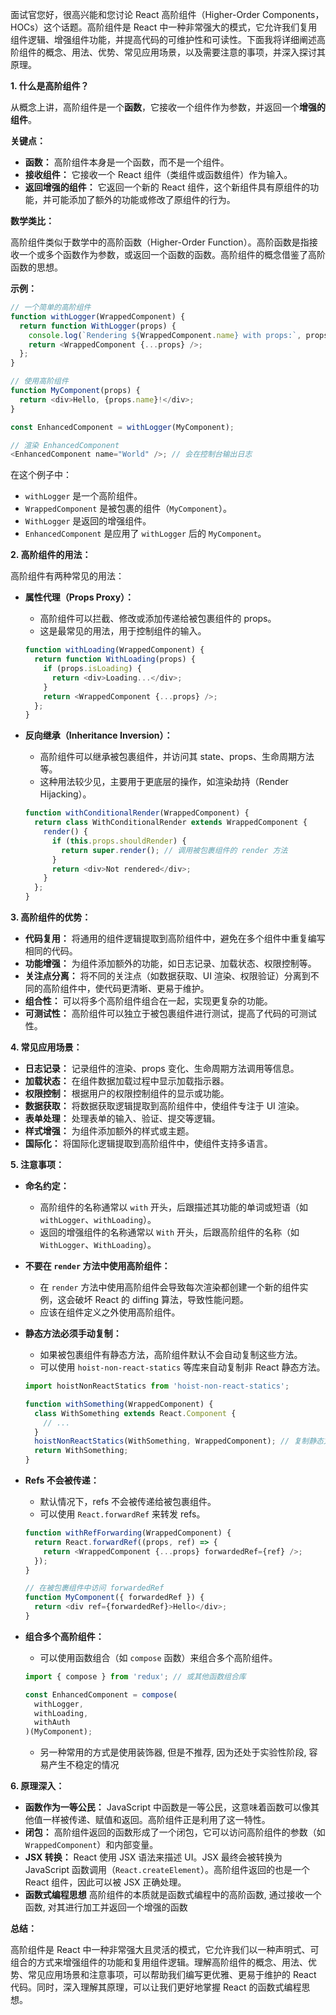 面试官您好，很高兴能和您讨论 React 高阶组件（Higher-Order Components，HOCs）这个话题。高阶组件是 React 中一种非常强大的模式，它允许我们复用组件逻辑、增强组件功能，并提高代码的可维护性和可读性。下面我将详细阐述高阶组件的概念、用法、优势、常见应用场景，以及需要注意的事项，并深入探讨其原理。

**1. 什么是高阶组件？**

从概念上讲，高阶组件是一个**函数**，它接收一个组件作为参数，并返回一个**增强的组件**。

**关键点：**

*   **函数：** 高阶组件本身是一个函数，而不是一个组件。
*   **接收组件：** 它接收一个 React 组件（类组件或函数组件）作为输入。
*   **返回增强的组件：** 它返回一个新的 React 组件，这个新组件具有原组件的功能，并可能添加了额外的功能或修改了原组件的行为。

**数学类比：**

高阶组件类似于数学中的高阶函数（Higher-Order Function）。高阶函数是指接收一个或多个函数作为参数，或返回一个函数的函数。高阶组件的概念借鉴了高阶函数的思想。

**示例：**

```javascript
// 一个简单的高阶组件
function withLogger(WrappedComponent) {
  return function WithLogger(props) {
    console.log(`Rendering ${WrappedComponent.name} with props:`, props);
    return <WrappedComponent {...props} />;
  };
}

// 使用高阶组件
function MyComponent(props) {
  return <div>Hello, {props.name}!</div>;
}

const EnhancedComponent = withLogger(MyComponent);

// 渲染 EnhancedComponent
<EnhancedComponent name="World" />; // 会在控制台输出日志
```

在这个例子中：

*   `withLogger` 是一个高阶组件。
*   `WrappedComponent` 是被包裹的组件（`MyComponent`）。
*   `WithLogger` 是返回的增强组件。
*   `EnhancedComponent` 是应用了 `withLogger` 后的 `MyComponent`。

**2. 高阶组件的用法：**

高阶组件有两种常见的用法：

*   **属性代理（Props Proxy）：**
    *   高阶组件可以拦截、修改或添加传递给被包裹组件的 props。
    *   这是最常见的用法，用于控制组件的输入。

    ```javascript
    function withLoading(WrappedComponent) {
      return function WithLoading(props) {
        if (props.isLoading) {
          return <div>Loading...</div>;
        }
        return <WrappedComponent {...props} />;
      };
    }
    ```

*   **反向继承（Inheritance Inversion）：**
    *   高阶组件可以继承被包裹组件，并访问其 state、props、生命周期方法等。
    *   这种用法较少见，主要用于更底层的操作，如渲染劫持（Render Hijacking）。

    ```javascript
    function withConditionalRender(WrappedComponent) {
      return class WithConditionalRender extends WrappedComponent {
        render() {
          if (this.props.shouldRender) {
            return super.render(); // 调用被包裹组件的 render 方法
          }
          return <div>Not rendered</div>;
        }
      };
    }
    ```

**3. 高阶组件的优势：**

*   **代码复用：** 将通用的组件逻辑提取到高阶组件中，避免在多个组件中重复编写相同的代码。
*   **功能增强：** 为组件添加额外的功能，如日志记录、加载状态、权限控制等。
*   **关注点分离：** 将不同的关注点（如数据获取、UI 渲染、权限验证）分离到不同的高阶组件中，使代码更清晰、更易于维护。
*   **组合性：** 可以将多个高阶组件组合在一起，实现更复杂的功能。
*   **可测试性：** 高阶组件可以独立于被包裹组件进行测试，提高了代码的可测试性。

**4. 常见应用场景：**

*   **日志记录：** 记录组件的渲染、props 变化、生命周期方法调用等信息。
*   **加载状态：** 在组件数据加载过程中显示加载指示器。
*   **权限控制：** 根据用户的权限控制组件的显示或功能。
*   **数据获取：** 将数据获取逻辑提取到高阶组件中，使组件专注于 UI 渲染。
*   **表单处理：** 处理表单的输入、验证、提交等逻辑。
*   **样式增强：** 为组件添加额外的样式或主题。
*   **国际化：** 将国际化逻辑提取到高阶组件中，使组件支持多语言。

**5. 注意事项：**

*   **命名约定：**
    *   高阶组件的名称通常以 `with` 开头，后跟描述其功能的单词或短语（如 `withLogger`、`withLoading`）。
    *   返回的增强组件的名称通常以 `With` 开头，后跟高阶组件的名称（如 `WithLogger`、`WithLoading`）。
*   **不要在 `render` 方法中使用高阶组件：**
    *   在 `render` 方法中使用高阶组件会导致每次渲染都创建一个新的组件实例，这会破坏 React 的 diffing 算法，导致性能问题。
    *   应该在组件定义之外使用高阶组件。
*   **静态方法必须手动复制：**
    *   如果被包裹组件有静态方法，高阶组件默认不会自动复制这些方法。
    *   可以使用 `hoist-non-react-statics` 等库来自动复制非 React 静态方法。

    ```javascript
    import hoistNonReactStatics from 'hoist-non-react-statics';

    function withSomething(WrappedComponent) {
      class WithSomething extends React.Component {
        // ...
      }
      hoistNonReactStatics(WithSomething, WrappedComponent); // 复制静态方法
      return WithSomething;
    }
    ```

*   **Refs 不会被传递：**
    *   默认情况下，refs 不会被传递给被包裹组件。
    *   可以使用 `React.forwardRef` 来转发 refs。

    ```javascript
    function withRefForwarding(WrappedComponent) {
      return React.forwardRef((props, ref) => {
        return <WrappedComponent {...props} forwardedRef={ref} />;
      });
    }

    // 在被包裹组件中访问 forwardedRef
    function MyComponent({ forwardedRef }) {
      return <div ref={forwardedRef}>Hello</div>;
    }
    ```

*   **组合多个高阶组件：**
    *   可以使用函数组合（如 `compose` 函数）来组合多个高阶组件。

    ```javascript
    import { compose } from 'redux'; // 或其他函数组合库

    const EnhancedComponent = compose(
      withLogger,
      withLoading,
      withAuth
    )(MyComponent);
    ```
    *   另一种常用的方式是使用装饰器, 但是不推荐, 因为还处于实验性阶段, 容易产生不稳定的情况

**6. 原理深入：**

*   **函数作为一等公民：** JavaScript 中函数是一等公民，这意味着函数可以像其他值一样被传递、赋值和返回。高阶组件正是利用了这一特性。
*   **闭包：** 高阶组件返回的函数形成了一个闭包，它可以访问高阶组件的参数（如 `WrappedComponent`）和内部变量。
*   **JSX 转换：** React 使用 JSX 语法来描述 UI。JSX 最终会被转换为 JavaScript 函数调用（`React.createElement`）。高阶组件返回的也是一个 React 组件，因此可以被 JSX 正确处理。
*  **函数式编程思想** 高阶组件的本质就是函数式编程中的高阶函数, 通过接收一个函数, 对其进行加工并返回一个增强的函数

**总结：**

高阶组件是 React 中一种非常强大且灵活的模式，它允许我们以一种声明式、可组合的方式来增强组件的功能和复用组件逻辑。理解高阶组件的概念、用法、优势、常见应用场景和注意事项，可以帮助我们编写更优雅、更易于维护的 React 代码。同时，深入理解其原理，可以让我们更好地掌握 React 的函数式编程思想。
